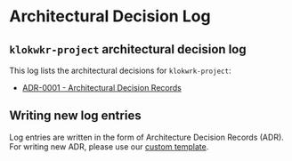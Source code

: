 # Architectural Decision Log

## `klokwkr-project` architectural decision log
This log lists the architectural decisions for `klokwrk-project`:
* [ADR-0001 - Architectural Decision Records](content/0001-architectural-decision-records.md)

## Writing new log entries
Log entries are written in the form of Architecture Decision Records (ADR). For writing new ADR, please use our [custom template](template/template.md).
